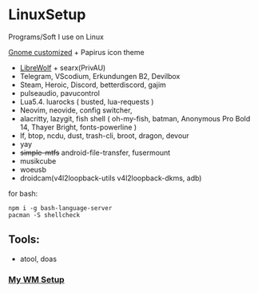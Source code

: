 # LinuxSetup
Programs/Soft I use on Linux

[Gnome customized](https://www.youtube.com/watch?v=zOUTasMuZl4) + Papirus icon theme
* [LibreWolf](https://www.youtube.com/watch?v=dwZpjKH8nbo) + searx(PrivAU)
* Telegram, VScodium, Erkundungen B2, Devilbox
* Steam, Heroic, Discord, betterdiscord, gajim
* pulseaudio, pavucontrol
* Lua5.4. luarocks ( busted, lua-requests )
* Neovim, neovide, config switcher,
* alacritty, lazygit, fish shell ( oh-my-fish, batman, Anonymous Pro Bold 14, Thayer Bright, fonts-powerline )
* lf, btop, ncdu, dust, trash-cli, broot, dragon, devour
* yay
* ~~simple-mtfs~~ android-file-transfer, fusermount
* musikcube
* woeusb
* droidcam(v4l2loopback-utils v4l2loopback-dkms, adb)

for bash:<br>
```
npm i -g bash-language-server
pacman -S shellcheck
```

## Tools:
* atool, doas
### [My WM Setup](https://github.com/Good1Cheese/awesome)
